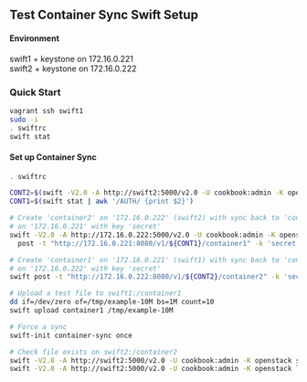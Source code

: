 ## Test Container Sync Swift Setup
#### Environment
swift1 + keystone on 172.16.0.221<br>
swift2 + keystone on 172.16.0.222<br>
### Quick Start
```bash
vagrant ssh swift1
sudo -i
. swiftrc
swift stat
```
#### Set up Container Sync
```bash
. swiftrc

CONT2=$(swift -V2.0 -A http://swift2:5000/v2.0 -U cookbook:admin -K openstack stat | awk '/AUTH/ {print $2}')
CONT1=$(swift stat | awk '/AUTH/ {print $2}')

# Create 'container2' on '172.16.0.222' (swift2) with sync back to 'container1' 
# on '172.16.0.221' with key 'secret'
swift -V2.0 -A http://172.16.0.222:5000/v2.0 -U cookbook:admin -K openstack \
  post -t "http://172.16.0.221:8080/v1/${CONT1}/container1" -k 'secret' container2

# Create 'container1' on '172.16.0.221' (swift1) with sync back to 'container2' 
# on '172.16.0.222' with key 'secret'
swift post -t "http://172.16.0.222:8080/v1/${CONT2}/container2" -k 'secret' container1

# Upload a test file to swift1:/container1
dd if=/dev/zero of=/tmp/example-10M bs=1M count=10
swift upload container1 /tmp/example-10M

# Force a sync
swift-init container-sync once

# Check file exists on swift2:/container2
swift -V2.0 -A http://swift2:5000/v2.0 -U cookbook:admin -K openstack stat container2
swift -V2.0 -A http://swift2:5000/v2.0 -U cookbook:admin -K openstack list container2
```
